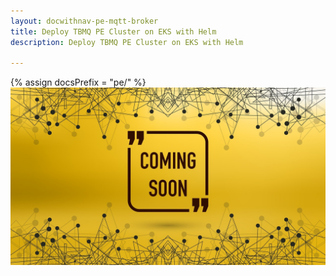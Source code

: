 ```yaml
---
layout: docwithnav-pe-mqtt-broker
title: Deploy TBMQ PE Cluster on EKS with Helm
description: Deploy TBMQ PE Cluster on EKS with Helm

---
```


{% assign docsPrefix = "pe/" %}
![image](/images/coming-soon.jpg)

